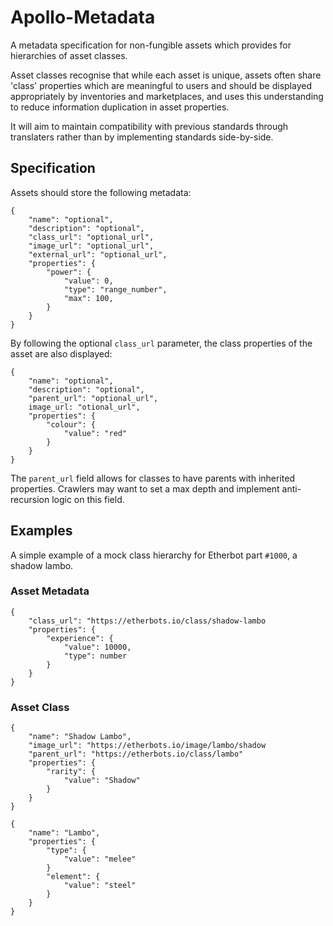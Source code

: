 
# Apollo-Metadata

A metadata specification for non-fungible assets which provides for hierarchies of asset classes. 

Asset classes recognise that while each asset is unique, assets often share 'class' properties which are meaningful to users and should be displayed appropriately by inventories and marketplaces, and uses this understanding to reduce information duplication in asset properties. 

It will aim to maintain compatibility with previous standards through translaters rather than by implementing standards side-by-side. 

## Specification

Assets should store the following metadata:

```
{
    "name": "optional",
    "description": "optional",
    "class_url": "optional_url",
    "image_url": "optional_url",
    "external_url": "optional_url",
    "properties": {
        "power": {
            "value": 0,
            "type": "range_number",
            "max": 100,
        }
    }
}
```

By following the optional ```class_url``` parameter, the class properties of the asset are also displayed:

```
{
    "name": "optional",
    "description": "optional",
    "parent_url": "optional_url",
    image_url: "otional_url",
    "properties": {
        "colour": {
            "value": "red"
        }
    }
}
```

The ```parent_url``` field allows for classes to have parents with inherited properties. Crawlers may want to set a max depth and implement anti-recursion logic on this field. 

## Examples

A simple example of a mock class hierarchy for Etherbot part ```#1000```, a shadow lambo. 

### Asset Metadata

```
{
    "class_url": "https://etherbots.io/class/shadow-lambo
    "properties": {
        "experience": {
            "value": 10000,
            "type": number
        }
    }
}
```

### Asset Class

```
{
    "name": "Shadow Lambo",
    "image_url": "https://etherbots.io/image/lambo/shadow
    "parent_url": "https://etherbots.io/class/lambo"
    "properties": {
        "rarity": {
            "value": "Shadow"
        }
    }
}
```

```
{
    "name": "Lambo",
    "properties": {
        "type": {
            "value": "melee"
        }
        "element": {
            "value": "steel"
        }
    }
}
```

